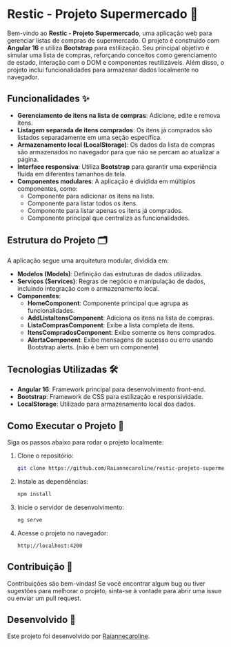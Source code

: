 
# Restic - Projeto Supermercado 🛒

Bem-vindo ao **Restic - Projeto Supermercado**, uma aplicação web para gerenciar listas de compras de supermercado. O projeto é construído com **Angular 16** e utiliza **Bootstrap** para estilização. Seu principal objetivo é simular uma lista de compras, reforçando conceitos como gerenciamento de estado, interação com o DOM e componentes reutilizáveis. Além disso, o projeto inclui funcionalidades para armazenar dados localmente no navegador.

## Funcionalidades ✨

- **Gerenciamento de itens na lista de compras**: Adicione, edite e remova itens.
- **Listagem separada de itens comprados**: Os itens já comprados são listados separadamente em uma seção específica.
- **Armazenamento local (LocalStorage)**: Os dados da lista de compras são armazenados no navegador para que não se percam ao atualizar a página.
- **Interface responsiva**: Utiliza **Bootstrap** para garantir uma experiência fluida em diferentes tamanhos de tela.
- **Componentes modulares**: A aplicação é dividida em múltiplos componentes, como:
  - Componente para adicionar os itens na lista.
  - Componente para listar todos os itens.
  - Componente para listar apenas os itens já comprados.
  - Componente principal que centraliza as funcionalidades.

## Estrutura do Projeto 🗂️

A aplicação segue uma arquitetura modular, dividida em:

- **Modelos (Models)**: Definição das estruturas de dados utilizadas.
- **Serviços (Services)**: Regras de negócio e manipulação de dados, incluindo integração com o armazenamento local.
- **Componentes**:
  - **HomeComponent**: Componente principal que agrupa as funcionalidades.
  - **AddListaItensComponent**: Adiciona os itens na lista de compras.
  - **ListaComprasComponent**: Exibe a lista completa de itens.
  - **ItensCompradosComponent**: Exibe somente os itens comprados.
  - **AlertaComponent**: Exibe mensagens de sucesso ou erro usando Bootstrap alerts. (não é bem um componente)

## Tecnologias Utilizadas 🛠️

- **Angular 16**: Framework principal para desenvolvimento front-end.
- **Bootstrap**: Framework de CSS para estilização e responsividade.
- **LocalStorage**: Utilizado para armazenamento local dos dados.
  
## Como Executar o Projeto 🚀

Siga os passos abaixo para rodar o projeto localmente:

1. Clone o repositório:
   ```bash
   git clone https://github.com/Raiannecaroline/restic-projeto-supermercado.git
   ```

2. Instale as dependências:
   ```bash
   npm install
   ```

3. Inicie o servidor de desenvolvimento:
   ```bash
   ng serve
   ```

4. Acesse o projeto no navegador:
   ```
   http://localhost:4200
   ```

## Contribuição 🤝

Contribuições são bem-vindas! Se você encontrar algum bug ou tiver sugestões para melhorar o projeto, sinta-se à vontade para abrir uma issue ou enviar um pull request.

## Desenvolvido 📜

Este projeto foi desenvolvido por [Raiannecaroline](https://github.com/Raiannecaroline).
